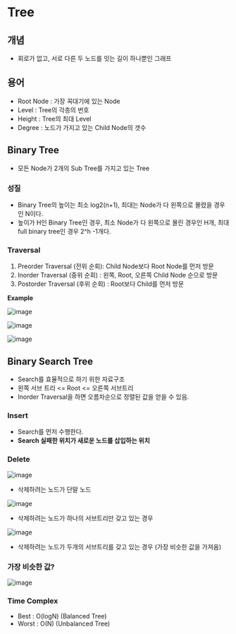 # Tree

## 개념  
- 회로가 없고, 서로 다른 두 노드를 잇는 길이 하나뿐인 그래프  

## 용어  
- Root Node : 가장 꼭대기에 있는 Node  
- Level : Tree의 각층의 번호  
- Height : Tree의 최대 Level  
- Degree : 노드가 가지고 있는 Child Node의 갯수  

## Binary Tree  
- 모든 Node가 2개의 Sub Tree를 가지고 있는 Tree  

### 성질  
- Binary Tree의 높이는 최소 log2(n+1), 최대는 Node가 다 왼쪽으로 몰렸을 경우인 N이다.  
- 높이가 H인 Binary Tree인 경우, 최소 Node가 다 왼쪽으로 몰린 경우인 H개, 최대 full binary tree인 경우 2^h -1개다.  

### Traversal  
1. Preorder Traversal (전위 순회): Child Node보다 Root Node를 먼저 방문  
2. Inorder Traversal (중위 순회) : 왼쪽, Root, 오른쪽 Child Node 순으로 방문  
3. Postorder Traversal (후위 순회) : Root보다 Child를 먼저 방문  

**Example**  

![image](https://user-images.githubusercontent.com/32921115/103327272-3256d280-4a97-11eb-8587-076395778bac.png)  

![image](https://user-images.githubusercontent.com/32921115/103327281-38e54a00-4a97-11eb-80a3-fe8cca9e726f.png)  

![image](https://user-images.githubusercontent.com/32921115/103327292-47cbfc80-4a97-11eb-9589-4d10b15b1d94.png)  
 

## Binary Search Tree  
- Search를 효율적으로 하기 위한 자료구조  
- 왼쪽 서브 트리 <= Root <= 오른쪽 서브트리  
- Inorder Traversal을 하면 오름차순으로 정렬된 값을 얻을 수 있음.  

### Insert  
- Search를 먼저 수행한다.  
- **Search 실패한 위치가 새로운 노드를 삽입하는 위치**  

### Delete  

![image](https://user-images.githubusercontent.com/32921115/104396659-72857d00-558e-11eb-9379-f6c155d9dd12.png)

- 삭제하려는 노드가 단말 노드  

![image](https://user-images.githubusercontent.com/32921115/104396674-7d401200-558e-11eb-8645-6a8030b89253.png)

- 삭제하려는 노드가 하나의 서브트리만 갖고 있는 경우  

![image](https://user-images.githubusercontent.com/32921115/104396699-892bd400-558e-11eb-8125-d2c15b09f72e.png)

- 삭제하려는 노드가 두개의 서브트리를 갖고 있는 경우 (가장 비슷한 값을 가져옴)  

### 가장 비슷한 값?  

![image](https://user-images.githubusercontent.com/32921115/104396764-a5c80c00-558e-11eb-9695-03dac0fac638.png)

### Time Complex  
- Best : O(logN) (Balanced Tree)  
- Worst : O(N) (Unbalanced Tree)  
